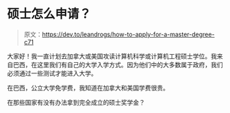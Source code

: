 # 硕士怎么申请？

> 原文：<https://dev.to/leandrogs/how-to-apply-for-a-master-degree-c71>

大家好！我一直计划去加拿大或美国攻读计算机科学或计算机工程硕士学位。我来自巴西，在这里我们有自己的大学入学方式。因为他们中的大多数属于政府，我们必须通过一些测试才能进入大学。

在巴西，公立大学免学费，我知道在加拿大和美国学费很贵。

在那些国家有没有办法拿到完全成立的硕士奖学金？